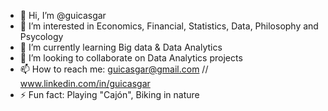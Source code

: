 - 👋 Hi, I’m @guicasgar
- 👀 I’m interested in Economics, Financial, Statistics, Data, Philosophy and Psycology
- 🌱 I’m currently learning Big data & Data Analytics
- 💞️ I’m looking to collaborate on Data Analytics projects
- 📫 How to reach me: guicasgar@gmail.com // www.linkedin.com/in/guicasgar
- ⚡ Fun fact: Playing "Cajón", Biking in nature

<!---
guicasgar/guicasgar is a ✨ special ✨ repository because its `README.md` (this file) appears on your GitHub profile.
You can click the Preview link to take a look at your changes.
--->
